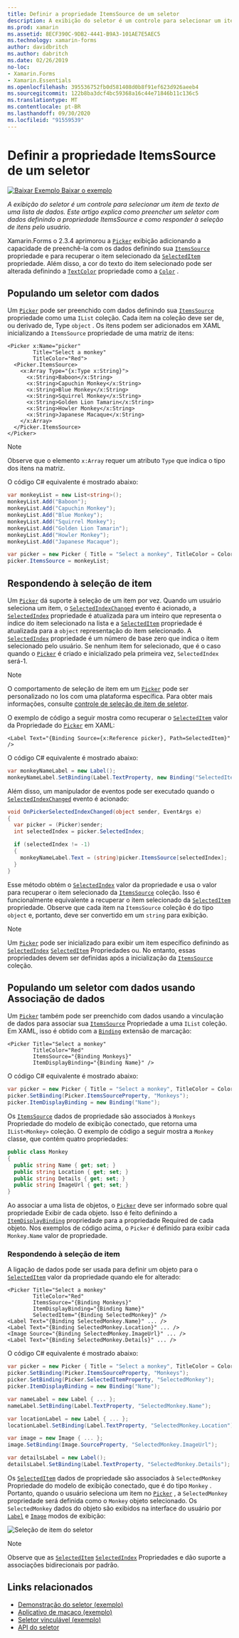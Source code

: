 ```yaml
---
title: Definir a propriedade ItemsSource de um seletor
description: A exibição do seletor é um controle para selecionar um item de texto de uma lista de dados. Este artigo explica como preencher um seletor com dados definindo a propriedade ItemsSource e como responder à seleção de itens pelo usuário.
ms.prod: xamarin
ms.assetid: 8ECF390C-9DB2-4441-B9A3-101AE7E5AEC5
ms.technology: xamarin-forms
author: davidbritch
ms.author: dabritch
ms.date: 02/26/2019
no-loc:
- Xamarin.Forms
- Xamarin.Essentials
ms.openlocfilehash: 395536752fb0d581408d0b8f91ef623d926aeeb4
ms.sourcegitcommit: 122b8ba3dcf4bc59368a16c44e71846b11c136c5
ms.translationtype: MT
ms.contentlocale: pt-BR
ms.lasthandoff: 09/30/2020
ms.locfileid: "91559539"
---
```

# <a name="setting-a-pickers-itemssource-property"></a>Definir a propriedade ItemsSource de um seletor

[![Baixar Exemplo](~/media/shared/download.png) Baixar o exemplo](https://docs.microsoft.com/samples/xamarin/xamarin-forms-samples/userinterface-monkeyapppicker)

_A exibição do seletor é um controle para selecionar um item de texto de uma lista de dados. Este artigo explica como preencher um seletor com dados definindo a propriedade ItemsSource e como responder à seleção de itens pelo usuário._

Xamarin.Forms o 2.3.4 aprimorou a [`Picker`](xref:Xamarin.Forms.Picker) exibição adicionando a capacidade de preenchê-la com os dados definindo sua [`ItemsSource`](xref:Xamarin.Forms.Picker.ItemsSource) propriedade e para recuperar o item selecionado da [`SelectedItem`](xref:Xamarin.Forms.Picker.SelectedItem) propriedade. Além disso, a cor do texto do item selecionado pode ser alterada definindo a [`TextColor`](xref:Xamarin.Forms.Picker.TextColor) propriedade como a [`Color`](xref:Xamarin.Forms.Color) .

## <a name="populating-a-picker-with-data"></a>Populando um seletor com dados

Um [`Picker`](xref:Xamarin.Forms.Picker) pode ser preenchido com dados definindo sua [`ItemsSource`](xref:Xamarin.Forms.Picker.ItemsSource) propriedade como uma `IList` coleção. Cada item na coleção deve ser de, ou derivado de, Type `object` . Os itens podem ser adicionados em XAML inicializando a `ItemsSource` propriedade de uma matriz de itens:

```xaml
<Picker x:Name="picker"
        Title="Select a monkey"
        TitleColor="Red">
  <Picker.ItemsSource>
    <x:Array Type="{x:Type x:String}">
      <x:String>Baboon</x:String>
      <x:String>Capuchin Monkey</x:String>
      <x:String>Blue Monkey</x:String>
      <x:String>Squirrel Monkey</x:String>
      <x:String>Golden Lion Tamarin</x:String>
      <x:String>Howler Monkey</x:String>
      <x:String>Japanese Macaque</x:String>
    </x:Array>
  </Picker.ItemsSource>
</Picker>
```

> [!NOTE]
> Observe que o elemento `x:Array` requer um atributo `Type` que indica o tipo dos itens na matriz.

O código C# equivalente é mostrado abaixo:

```csharp
var monkeyList = new List<string>();
monkeyList.Add("Baboon");
monkeyList.Add("Capuchin Monkey");
monkeyList.Add("Blue Monkey");
monkeyList.Add("Squirrel Monkey");
monkeyList.Add("Golden Lion Tamarin");
monkeyList.Add("Howler Monkey");
monkeyList.Add("Japanese Macaque");

var picker = new Picker { Title = "Select a monkey", TitleColor = Color.Red };
picker.ItemsSource = monkeyList;
```

## <a name="responding-to-item-selection"></a>Respondendo à seleção de item

Um [`Picker`](xref:Xamarin.Forms.Picker) dá suporte à seleção de um item por vez. Quando um usuário seleciona um item, o [`SelectedIndexChanged`](xref:Xamarin.Forms.Picker.SelectedIndexChanged) evento é acionado, a [`SelectedIndex`](xref:Xamarin.Forms.Picker.SelectedIndex) propriedade é atualizada para um inteiro que representa o índice do item selecionado na lista e a [`SelectedItem`](xref:Xamarin.Forms.Picker.SelectedItem) propriedade é atualizada para a `object` representação do item selecionado. A [`SelectedIndex`](xref:Xamarin.Forms.Picker.SelectedIndex) propriedade é um número de base zero que indica o item selecionado pelo usuário. Se nenhum item for selecionado, que é o caso quando o [`Picker`](xref:Xamarin.Forms.Picker) é criado e inicializado pela primeira vez, `SelectedIndex` será-1.

> [!NOTE]
> O comportamento de seleção de item em um [`Picker`](xref:Xamarin.Forms.Picker) pode ser personalizado no Ios com uma plataforma específica. Para obter mais informações, consulte [controle de seleção de item de seletor](~/xamarin-forms/platform/ios/picker-selection.md).

O exemplo de código a seguir mostra como recuperar o [`SelectedItem`](xref:Xamarin.Forms.Picker.SelectedItem) valor da Propriedade do [`Picker`](xref:Xamarin.Forms.Picker) em XAML:

```xaml
<Label Text="{Binding Source={x:Reference picker}, Path=SelectedItem}" />
```

O código C# equivalente é mostrado abaixo:

```csharp
var monkeyNameLabel = new Label();
monkeyNameLabel.SetBinding(Label.TextProperty, new Binding("SelectedItem", source: picker));
```

Além disso, um manipulador de eventos pode ser executado quando o [`SelectedIndexChanged`](xref:Xamarin.Forms.Picker.SelectedIndexChanged) evento é acionado:

```csharp
void OnPickerSelectedIndexChanged(object sender, EventArgs e)
{
  var picker = (Picker)sender;
  int selectedIndex = picker.SelectedIndex;

  if (selectedIndex != -1)
  {
    monkeyNameLabel.Text = (string)picker.ItemsSource[selectedIndex];
  }
}
```

Esse método obtém o [`SelectedIndex`](xref:Xamarin.Forms.Picker.SelectedIndex) valor da propriedade e usa o valor para recuperar o item selecionado da [`ItemsSource`](xref:Xamarin.Forms.Picker.ItemsSource) coleção. Isso é funcionalmente equivalente a recuperar o item selecionado da [`SelectedItem`](xref:Xamarin.Forms.Picker.SelectedItem) propriedade. Observe que cada item na `ItemsSource` coleção é do tipo `object` e, portanto, deve ser convertido em um `string` para exibição.

> [!NOTE]
> Um [`Picker`](xref:Xamarin.Forms.Picker) pode ser inicializado para exibir um item específico definindo as [`SelectedIndex`](xref:Xamarin.Forms.Picker.SelectedIndex) [`SelectedItem`](xref:Xamarin.Forms.Picker.SelectedItem) Propriedades ou. No entanto, essas propriedades devem ser definidas após a inicialização da [`ItemsSource`](xref:Xamarin.Forms.Picker.ItemsSource) coleção.

## <a name="populating-a-picker-with-data-using-data-binding"></a>Populando um seletor com dados usando Associação de dados

Um [`Picker`](xref:Xamarin.Forms.Picker) também pode ser preenchido com dados usando a vinculação de dados para associar sua [`ItemsSource`](xref:Xamarin.Forms.Picker.ItemsSource) Propriedade a uma `IList` coleção. Em XAML, isso é obtido com a [`Binding`](xref:Xamarin.Forms.Xaml.BindingExtension) extensão de marcação:

```xaml
<Picker Title="Select a monkey"
        TitleColor="Red"
        ItemsSource="{Binding Monkeys}"
        ItemDisplayBinding="{Binding Name}" />
```

O código C# equivalente é mostrado abaixo:

```csharp
var picker = new Picker { Title = "Select a monkey", TitleColor = Color.Red };
picker.SetBinding(Picker.ItemsSourceProperty, "Monkeys");
picker.ItemDisplayBinding = new Binding("Name");
```

Os [`ItemsSource`](xref:Xamarin.Forms.Picker.ItemsSource) dados de propriedade são associados à `Monkeys` Propriedade do modelo de exibição conectado, que retorna uma `IList<Monkey>` coleção. O exemplo de código a seguir mostra a `Monkey` classe, que contém quatro propriedades:

```csharp
public class Monkey
{
  public string Name { get; set; }
  public string Location { get; set; }
  public string Details { get; set; }
  public string ImageUrl { get; set; }
}
```

Ao associar a uma lista de objetos, o [`Picker`](xref:Xamarin.Forms.Picker) deve ser informado sobre qual propriedade Exibir de cada objeto. Isso é feito definindo a [`ItemDisplayBinding`](xref:Xamarin.Forms.Picker.ItemDisplayBinding) propriedade para a propriedade Required de cada objeto. Nos exemplos de código acima, o `Picker` é definido para exibir cada `Monkey.Name` valor de propriedade.

### <a name="responding-to-item-selection"></a>Respondendo à seleção de item

A ligação de dados pode ser usada para definir um objeto para o [`SelectedItem`](xref:Xamarin.Forms.Picker.SelectedItem) valor da propriedade quando ele for alterado:

```xaml
<Picker Title="Select a monkey"
        TitleColor="Red"
        ItemsSource="{Binding Monkeys}"
        ItemDisplayBinding="{Binding Name}"
        SelectedItem="{Binding SelectedMonkey}" />
<Label Text="{Binding SelectedMonkey.Name}" ... />
<Label Text="{Binding SelectedMonkey.Location}" ... />
<Image Source="{Binding SelectedMonkey.ImageUrl}" ... />
<Label Text="{Binding SelectedMonkey.Details}" ... />
```

O código C# equivalente é mostrado abaixo:

```csharp
var picker = new Picker { Title = "Select a monkey", TitleColor = Color.Red };
picker.SetBinding(Picker.ItemsSourceProperty, "Monkeys");
picker.SetBinding(Picker.SelectedItemProperty, "SelectedMonkey");
picker.ItemDisplayBinding = new Binding("Name");

var nameLabel = new Label { ... };
nameLabel.SetBinding(Label.TextProperty, "SelectedMonkey.Name");

var locationLabel = new Label { ... };
locationLabel.SetBinding(Label.TextProperty, "SelectedMonkey.Location");

var image = new Image { ... };
image.SetBinding(Image.SourceProperty, "SelectedMonkey.ImageUrl");

var detailsLabel = new Label();
detailsLabel.SetBinding(Label.TextProperty, "SelectedMonkey.Details");
```

Os [`SelectedItem`](xref:Xamarin.Forms.Picker.SelectedItem) dados de propriedade são associados à `SelectedMonkey` Propriedade do modelo de exibição conectado, que é do tipo `Monkey` . Portanto, quando o usuário seleciona um item no [`Picker`](xref:Xamarin.Forms.Picker) , a `SelectedMonkey` propriedade será definida como o `Monkey` objeto selecionado. Os `SelectedMonkey` dados do objeto são exibidos na interface do usuário por [`Label`](xref:Xamarin.Forms.Label) e [`Image`](xref:Xamarin.Forms.Image) modos de exibição:

![Seleção de item do seletor](populating-itemssource-images/monkeys.png)

> [!NOTE]
> Observe que as [`SelectedItem`](xref:Xamarin.Forms.Picker.SelectedItem) [`SelectedIndex`](xref:Xamarin.Forms.Picker.SelectedIndex) Propriedades e dão suporte a associações bidirecionais por padrão.

## <a name="related-links"></a>Links relacionados

- [Demonstração do seletor (exemplo)](/samples/xamarin/xamarin-forms-samples/userinterface-pickerdemo)
- [Aplicativo de macaco (exemplo)](/samples/xamarin/xamarin-forms-samples/userinterface-monkeyapppicker)
- [Seletor vinculável (exemplo)](/samples/xamarin/xamarin-forms-samples/userinterface-bindablepicker)
- [API do seletor](xref:Xamarin.Forms.Picker)